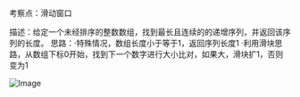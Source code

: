 考察点：滑动窗口

描述：给定一个未经排序的整数数组，找到最长且连续的的递增序列，并返回该序列的长度。
思路：·特殊情况，数组长度小于等于1，返回序列长度1
      ·利用滑块思路，从数组下标0开始，找到下一个数字进行大小比对，如果大，滑块扩1，否则变为1


![Image](https://raw.githubusercontent.com/Gladysid/Images-blog/master/001.png)


